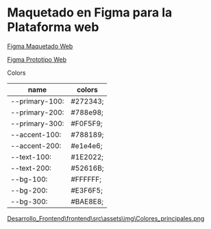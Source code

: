 # Maquetado en Figma para la Plataforma web

[Figma Maquetado Web](https://www.figma.com/file/HwfU4oI1XxlFIZRlspeZJt/Arte?type=design&node-id=0%3A1&mode=design&t=w5ts3lk2c1hbqQji-1)

[Figma Prototipo Web](https://www.figma.com/proto/HwfU4oI1XxlFIZRlspeZJt/Arte?type=design&node-id=8-3&t=XjmCmNAJGRVzUghh-1&scaling=scale-down&page-id=0%3A1&starting-point-node-id=8%3A3&mode=design)

Colors

| name           | colors   |
| -------------- | -------- |
| --primary-100: | #272343; |
| --primary-200: | #788e98; |
| --primary-300: | #F0F5F9; |
| --accent-100:  | #788189; |
| --accent-200:  | #e1e4e6; |
| --text-100:    | #1E2022; |
| --text-200:    | #52616B; |
| --bg-100:      | #FFFFFF; |
| --bg-200:      | #E3F6F5; |
| --bg-300:      | #BAE8E8; |

[Desarrollo_Frontend\frontend\src\assets\img\Colores_principales.png](Desarrollo_Frontend\frontend\src\assets\img\Colores_principales.png)
